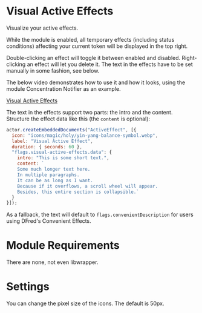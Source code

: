 # Visual Active Effects
Visualize your active effects.

While the module is enabled, all temporary effects (including status conditions) affecting your current token will be displayed in the top right.

Double-clicking an effect will toggle it between enabled and disabled.
Right-clicking an effect will let you delete it.
The text in the effects have to be set manually in some fashion, see below.

The below video demonstrates how to use it and how it looks, using the module Concentration Notifier as an example.

[Visual Active Effects](https://i.imgur.com/Qs8elyp.mp4)

The text in the effects support two parts: the intro and the content. Structure the effect data like this (the `content` is optional):

```js
actor.createEmbeddedDocuments("ActiveEffect", [{
  icon: "icons/magic/holy/yin-yang-balance-symbol.webp",
  label: "Visual Active Effect",
  duration: { seconds: 60 },
  "flags.visual-active-effects.data": {
    intro: "This is some short text.",
    content: `
    Some much longer text here.
    In multiple paragraphs.
    It can be as long as I want.
    Because if it overflows, a scroll wheel will appear.
    Besides, this entire section is collapsible.`
  }
}]);
```
As a fallback, the text will default to `flags.convenientDescription` for users using DFred's Convenient Effects.

# Module Requirements
There are none, not even libwrapper.

# Settings
You can change the pixel size of the icons. The default is 50px.
